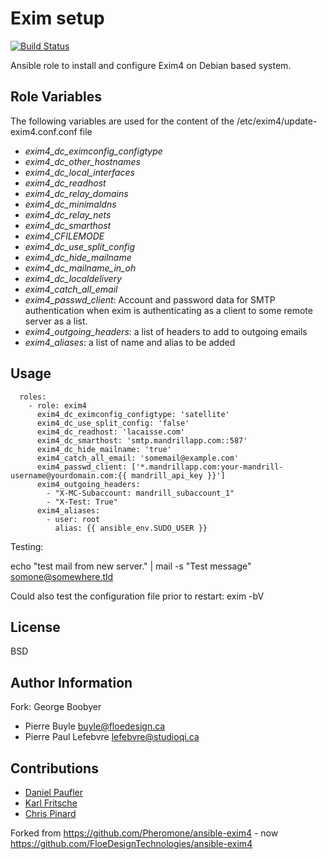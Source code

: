 Exim setup
========
[![Build Status](https://travis-ci.org/Blue-Bag/ansible-exim4.svg?branch=master)](https://travis-ci.org/Blue-Bag/ansible-exim4)

Ansible role to install and configure Exim4 on Debian based system.

Role Variables
--------------

The following variables are used for the content of the /etc/exim4/update-exim4.conf.conf file

* *exim4_dc_eximconfig_configtype*
* *exim4_dc_other_hostnames*
* *exim4_dc_local_interfaces*
* *exim4_dc_readhost*
* *exim4_dc_relay_domains*
* *exim4_dc_minimaldns*
* *exim4_dc_relay_nets*
* *exim4_dc_smarthost*
* *exim4_CFILEMODE*
* *exim4_dc_use_split_config*
* *exim4_dc_hide_mailname*
* *exim4_dc_mailname_in_oh*
* *exim4_dc_localdelivery*
* *exim4_catch_all_email*
* *exim4_passwd_client*: Account and password data for SMTP authentication when exim is authenticating as a client to
   some remote server as a list.
* *exim4_outgoing_headers*: a list of headers to add to outgoing emails
* *exim4_aliases*: a list of name and alias to be added

Usage
-----

```
  roles:
    - role: exim4
      exim4_dc_eximconfig_configtype: 'satellite'
      exim4_dc_use_split_config: 'false'
      exim4_dc_readhost: 'lacaisse.com'
      exim4_dc_smarthost: 'smtp.mandrillapp.com::587'
      exim4_dc_hide_mailname: 'true'
      exim4_catch_all_email: 'somemail@example.com'
      exim4_passwd_client: ['*.mandrillapp.com:your-mandrill-username@yourdomain.com:{{ mandrill_api_key }}']
      exim4_outgoing_headers:
        - "X-MC-Subaccount: mandrill_subaccount_1"
        - "X-Test: True"
      exim4_aliases:
        - user: root
          alias: {{ ansible_env.SUDO_USER }}
```
Testing:

   echo "test mail from new server." | mail -s "Test message" somone@somewhere.tld

   Could also test the configuration file prior to restart:
   exim -bV

License
-------

BSD

Author Information
------------------
Fork: George Boobyer

* Pierre Buyle <buyle@floedesign.ca>
* Pierre Paul Lefebvre <lefebvre@studioqi.ca>

Contributions
------------------

* [Daniel Paufler](https://github.com/egmont1227)
* [Karl Fritsche](https://github.com/kairion-dev)
* [Chris Pinard](https://github.com/slaarti)

Forked from https://github.com/Pheromone/ansible-exim4 - now https://github.com/FloeDesignTechnologies/ansible-exim4


